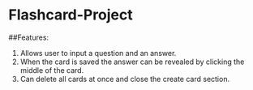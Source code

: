 # Flashcard-Project

##Features:
1. Allows user to input a question and an answer.
2. When the card is saved the answer can be revealed by clicking the middle of the card.
3. Can delete all cards at once and close the create card section.
